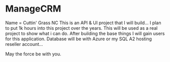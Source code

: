# ManageCRM

Name = Cuttin' Grass NC
This is an API & UI project that I will build... I plan to put 1k hours into this project over the years. This will be used as a real project to show what i can do. After building the base things I will gain users for this application. Database will be with Azure or my SQL A2 hosting reseller account...






























May the force be with you. 
